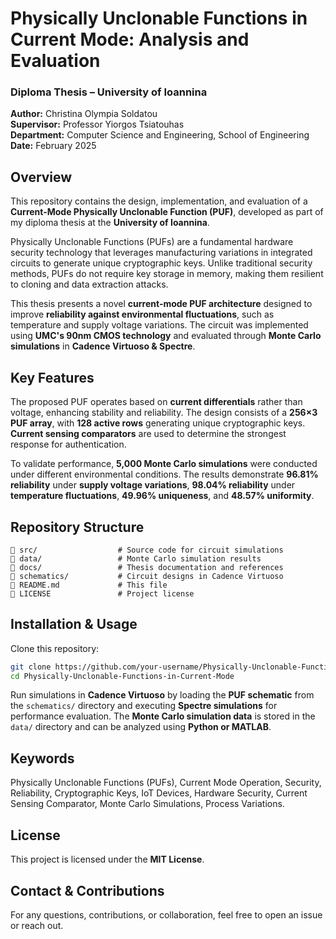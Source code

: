 # **Physically Unclonable Functions in Current Mode: Analysis and Evaluation**  

### **Diploma Thesis – University of Ioannina**  
**Author:** Christina Olympia Soldatou  
**Supervisor:** Professor Yiorgos Tsiatouhas  
**Department:** Computer Science and Engineering, School of Engineering  
**Date:** February 2025  

## **Overview**  
This repository contains the design, implementation, and evaluation of a **Current-Mode Physically Unclonable Function (PUF)**, developed as part of my diploma thesis at the **University of Ioannina**.  

Physically Unclonable Functions (PUFs) are a fundamental hardware security technology that leverages manufacturing variations in integrated circuits to generate unique cryptographic keys. Unlike traditional security methods, PUFs do not require key storage in memory, making them resilient to cloning and data extraction attacks.  

This thesis presents a novel **current-mode PUF architecture** designed to improve **reliability against environmental fluctuations**, such as temperature and supply voltage variations. The circuit was implemented using **UMC's 90nm CMOS technology** and evaluated through **Monte Carlo simulations** in **Cadence Virtuoso & Spectre**.  

## **Key Features**  
The proposed PUF operates based on **current differentials** rather than voltage, enhancing stability and reliability. The design consists of a **256×3 PUF array**, with **128 active rows** generating unique cryptographic keys. **Current sensing comparators** are used to determine the strongest response for authentication.  

To validate performance, **5,000 Monte Carlo simulations** were conducted under different environmental conditions. The results demonstrate **96.81% reliability** under **supply voltage variations**, **98.04% reliability** under **temperature fluctuations**, **49.96% uniqueness**, and **48.57% uniformity**.  

## **Repository Structure**  
```
📂 src/                  # Source code for circuit simulations  
📂 data/                 # Monte Carlo simulation results  
📂 docs/                 # Thesis documentation and references  
📂 schematics/           # Circuit designs in Cadence Virtuoso  
📜 README.md             # This file  
📜 LICENSE               # Project license  
```

## **Installation & Usage**  
Clone this repository:  
```bash
git clone https://github.com/your-username/Physically-Unclonable-Functions-in-Current-Mode.git  
cd Physically-Unclonable-Functions-in-Current-Mode  
```
Run simulations in **Cadence Virtuoso** by loading the **PUF schematic** from the `schematics/` directory and executing **Spectre simulations** for performance evaluation. The **Monte Carlo simulation data** is stored in the `data/` directory and can be analyzed using **Python or MATLAB**.  

## **Keywords**  
Physically Unclonable Functions (PUFs), Current Mode Operation, Security, Reliability, Cryptographic Keys, IoT Devices, Hardware Security, Current Sensing Comparator, Monte Carlo Simulations, Process Variations.  

## **License**  
This project is licensed under the **MIT License**.  

## **Contact & Contributions**  
For any questions, contributions, or collaboration, feel free to open an issue or reach out.
